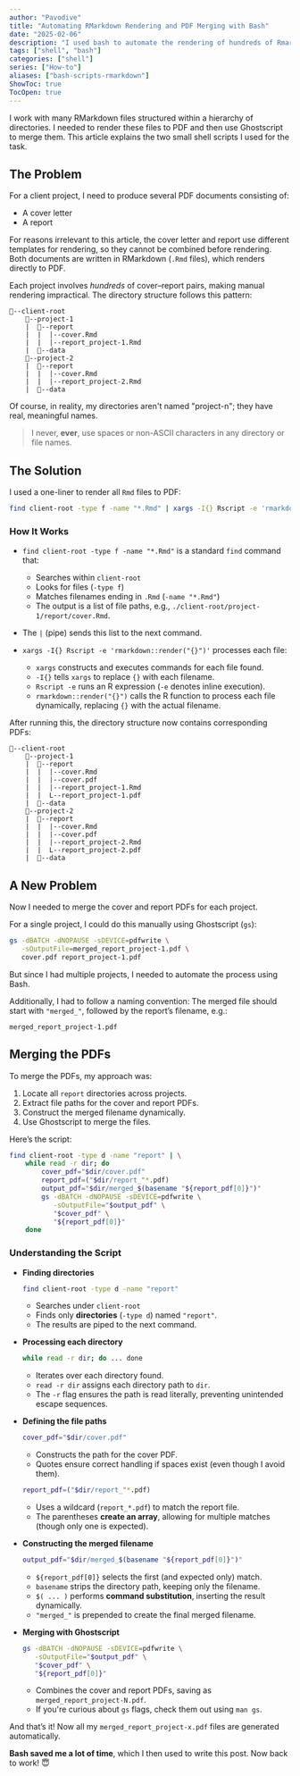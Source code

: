 ```yaml
---
author: "Pavodive"
title: "Automating RMarkdown Rendering and PDF Merging with Bash"
date: "2025-02-06"
description: "I used bash to automate the rendering of hundreds of Rmarkdown files and the merging of the resulting PDFs"
tags: ["shell", "bash"]
categories: ["shell"]
series: ["How-to"]
aliases: ["bash-scripts-rmarkdown"]
ShowToc: true
TocOpen: true
---
```


I work with many RMarkdown files structured within a hierarchy of directories. I needed to render these files to PDF and then use Ghostscript to merge them. This article explains the two small shell scripts I used for the task.

<!--more-->

## The Problem

For a client project, I need to produce several PDF documents consisting of:

- A cover letter
- A report

For reasons irrelevant to this article, the cover letter and report use different templates for rendering, so they cannot be combined before rendering. Both documents are written in RMarkdown (`.Rmd` files), which renders directly to PDF.

Each project involves _hundreds_ of cover–report pairs, making manual rendering impractical. The directory structure follows this pattern:

```
📂--client-root
    📂--project-1
    |  📂--report
    |  |  |--cover.Rmd
    |  |  |--report_project-1.Rmd
    |  📂--data
    📂--project-2
    |  📂--report
    |  |  |--cover.Rmd
    |  |  |--report_project-2.Rmd
    |  📂--data
```

Of course, in reality, my directories aren't named "project-n"; they have real, meaningful names.

> I never, **ever**, use spaces or non-ASCII characters in any directory or file names.

## The Solution

I used a one-liner to render all `Rmd` files to PDF:

```sh
find client-root -type f -name "*.Rmd" | xargs -I{} Rscript -e 'rmarkdown::render("{}")'
```

### How It Works

- `find client-root -type f -name "*.Rmd"` is a standard `find` command that:
  - Searches within `client-root`
  - Looks for files (`-type f`)
  - Matches filenames ending in `.Rmd` (`-name "*.Rmd"`)
  - The output is a list of file paths, e.g., `./client-root/project-1/report/cover.Rmd`.

- The `|` (pipe) sends this list to the next command.

- `xargs -I{} Rscript -e 'rmarkdown::render("{}")'` processes each file:
  - `xargs` constructs and executes commands for each file found.
  - `-I{}` tells `xargs` to replace `{}` with each filename.
  - `Rscript -e` runs an R expression (`-e` denotes inline execution).
  - `rmarkdown::render("{}")` calls the R function to process each file dynamically, replacing `{}` with the actual filename.

After running this, the directory structure now contains corresponding PDFs:

```
📂--client-root
    📂--project-1
    |  📂--report
    |  |  |--cover.Rmd
    |  |  |--cover.pdf
    |  |  |--report_project-1.Rmd
    |  |  L--report_project-1.pdf
    |  📂--data
    📂--project-2
    |  📂--report
    |  |  |--cover.Rmd
    |  |  |--cover.pdf
    |  |  |--report_project-2.Rmd
    |  |  L--report_project-2.pdf
    |  📂--data
```

## A New Problem
Now I needed to merge the cover and report PDFs for each project.

For a single project, I could do this manually using Ghostscript (`gs`):

```sh
gs -dBATCH -dNOPAUSE -sDEVICE=pdfwrite \
   -sOutputFile=merged_report_project-1.pdf \
   cover.pdf report_project-1.pdf
```

But since I had multiple projects, I needed to automate the process using Bash.

Additionally, I had to follow a naming convention:
The merged file should start with `"merged_"`, followed by the report’s filename, e.g.:

```
merged_report_project-1.pdf
```

## Merging the PDFs

To merge the PDFs, my approach was:

1. Locate all `report` directories across projects.
2. Extract file paths for the cover and report PDFs.
3. Construct the merged filename dynamically.
4. Use Ghostscript to merge the files.

Here’s the script:

```sh
find client-root -type d -name "report" | \
    while read -r dir; do
        cover_pdf="$dir/cover.pdf"
        report_pdf=("$dir/report_"*.pdf)
        output_pdf="$dir/merged_$(basename "${report_pdf[0]}")"
        gs -dBATCH -dNOPAUSE -sDEVICE=pdfwrite \
           -sOutputFile="$output_pdf" \
           "$cover_pdf" \
           "${report_pdf[0]}"
    done
```

### Understanding the Script

- **Finding directories**
  ```sh
  find client-root -type d -name "report"
  ```
  - Searches under `client-root`
  - Finds only **directories** (`-type d`) named `"report"`.
  - The results are piped to the next command.

- **Processing each directory**
  ```sh
  while read -r dir; do ... done
  ```
  - Iterates over each directory found.
  - `read -r dir` assigns each directory path to `dir`.
  - The `-r` flag ensures the path is read literally, preventing unintended escape sequences.

- **Defining the file paths**
  ```sh
  cover_pdf="$dir/cover.pdf"
  ```
  - Constructs the path for the cover PDF.
  - Quotes ensure correct handling if spaces exist (even though I avoid them).

  ```sh
  report_pdf=("$dir/report_"*.pdf)
  ```
  - Uses a wildcard (`report_*.pdf`) to match the report file.
  - The parentheses **create an array**, allowing for multiple matches (though only one is expected).

- **Constructing the merged filename**
  ```sh
  output_pdf="$dir/merged_$(basename "${report_pdf[0]}")"
  ```
  - `${report_pdf[0]}` selects the first (and expected only) match.
  - `basename` strips the directory path, keeping only the filename.
  - `$( ... )` performs **command substitution**, inserting the result dynamically.
  - `"merged_"` is prepended to create the final merged filename.

- **Merging with Ghostscript**
  ```sh
  gs -dBATCH -dNOPAUSE -sDEVICE=pdfwrite \
     -sOutputFile="$output_pdf" \
     "$cover_pdf" \
     "${report_pdf[0]}"
  ```
  - Combines the cover and report PDFs, saving as `merged_report_project-N.pdf`.
  - If you're curious about `gs` flags, check them out using `man gs`.


And that’s it! Now all my `merged_report_project-x.pdf` files are generated automatically.

**Bash saved me a lot of time**, which I then used to write this post. Now back to work! 😇
